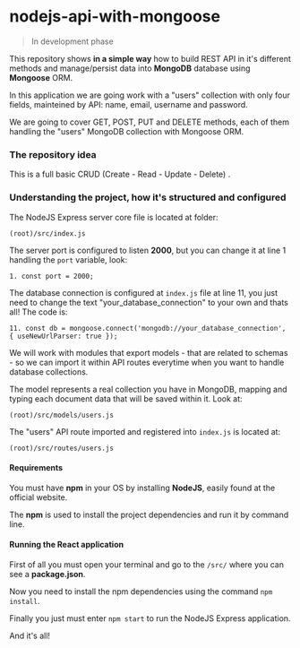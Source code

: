 # nodejs-api-with-mongoose
>In development phase

This repository shows **in a simple way** how to build REST API in it's different methods and manage/persist data into **MongoDB** database using **Mongoose** ORM. 

In this application we are going work with a "users" collection with only four fields, mainteined by API: name, email, username and password.

We are going to cover GET, POST, PUT and DELETE methods, each of them handling the "users" MongoDB collection with Mongoose ORM.

### The repository idea ###
This is a full basic CRUD (Create - Read - Update - Delete) .

### Understanding the project, how it's structured and configured ###
The NodeJS Express server core file is located at folder:
```
(root)/src/index.js
```

The server port is configured to listen **2000**, but you can change it at line 1 handling the `port` variable, look:
```
1. const port = 2000;
```

The database connection is configured at `index.js` file at line 11, you just need to change the text "your_database_connection" to your own and thats all! The code is:
```
11. const db = mongoose.connect('mongodb://your_database_connection', { useNewUrlParser: true });
```

We will work with modules that export models - that are related to schemas - so we can import it within API routes everytime when you want to handle database collections. 

The model represents a real collection you have in MongoDB, mapping and typing each document data that will be saved within it. Look at:
```
(root)/src/models/users.js
```

The "users" API route imported and registered into `index.js` is located at:
```
(root)/src/routes/users.js
```

#### Requirements
You must have **npm** in your OS by installing **NodeJS**, easily found at the official website.

The **npm** is used to install the project dependencies and run it by command line.

#### Running the React application
First of all you must open your terminal and go to the ```/src/``` where you can see a **package.json**. 

Now you need to install the npm dependencies using the command ```npm install```.

Finally you just must enter ```npm start``` to run the NodeJS Express application.

And it's all!
